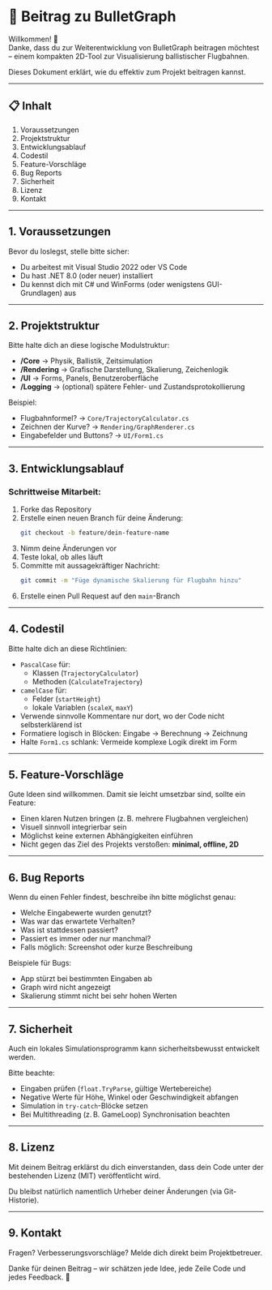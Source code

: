 # 🤝 Beitrag zu BulletGraph

Willkommen! 🎯  
Danke, dass du zur Weiterentwicklung von BulletGraph beitragen möchtest – einem kompakten 2D-Tool zur Visualisierung ballistischer Flugbahnen.

Dieses Dokument erklärt, wie du effektiv zum Projekt beitragen kannst.

---

## 📋 Inhalt

1. Voraussetzungen  
2. Projektstruktur  
3. Entwicklungsablauf  
4. Codestil  
5. Feature-Vorschläge  
6. Bug Reports  
7. Sicherheit  
8. Lizenz  
9. Kontakt

---

## 1. Voraussetzungen

Bevor du loslegst, stelle bitte sicher:

- Du arbeitest mit Visual Studio 2022 oder VS Code
- Du hast .NET 8.0 (oder neuer) installiert
- Du kennst dich mit C# und WinForms (oder wenigstens GUI-Grundlagen) aus

---

## 2. Projektstruktur

Bitte halte dich an diese logische Modulstruktur:

- **/Core** → Physik, Ballistik, Zeitsimulation  
- **/Rendering** → Grafische Darstellung, Skalierung, Zeichenlogik  
- **/UI** → Forms, Panels, Benutzeroberfläche  
- **/Logging** → (optional) spätere Fehler- und Zustandsprotokollierung

Beispiel:

- Flugbahnformel? → `Core/TrajectoryCalculator.cs`
- Zeichnen der Kurve? → `Rendering/GraphRenderer.cs`
- Eingabefelder und Buttons? → `UI/Form1.cs`

---

## 3. Entwicklungsablauf

### Schrittweise Mitarbeit:

1. Forke das Repository
2. Erstelle einen neuen Branch für deine Änderung:
   ```bash
   git checkout -b feature/dein-feature-name
   ```
3. Nimm deine Änderungen vor
4. Teste lokal, ob alles läuft
5. Committe mit aussagekräftiger Nachricht:
   ```bash
   git commit -m "Füge dynamische Skalierung für Flugbahn hinzu"
   ```
6. Erstelle einen Pull Request auf den `main`-Branch

---

## 4. Codestil

Bitte halte dich an diese Richtlinien:

- `PascalCase` für:
  - Klassen (`TrajectoryCalculator`)
  - Methoden (`CalculateTrajectory`)
- `camelCase` für:
  - Felder (`startHeight`)
  - lokale Variablen (`scaleX`, `maxY`)
- Verwende sinnvolle Kommentare nur dort, wo der Code nicht selbsterklärend ist
- Formatiere logisch in Blöcken: Eingabe → Berechnung → Zeichnung
- Halte `Form1.cs` schlank: Vermeide komplexe Logik direkt im Form

---

## 5. Feature-Vorschläge

Gute Ideen sind willkommen. Damit sie leicht umsetzbar sind, sollte ein Feature:

- Einen klaren Nutzen bringen (z. B. mehrere Flugbahnen vergleichen)
- Visuell sinnvoll integrierbar sein
- Möglichst keine externen Abhängigkeiten einführen
- Nicht gegen das Ziel des Projekts verstoßen: **minimal, offline, 2D**

---

## 6. Bug Reports

Wenn du einen Fehler findest, beschreibe ihn bitte möglichst genau:

- Welche Eingabewerte wurden genutzt?
- Was war das erwartete Verhalten?
- Was ist stattdessen passiert?
- Passiert es immer oder nur manchmal?
- Falls möglich: Screenshot oder kurze Beschreibung

Beispiele für Bugs:

- App stürzt bei bestimmten Eingaben ab
- Graph wird nicht angezeigt
- Skalierung stimmt nicht bei sehr hohen Werten

---

## 7. Sicherheit

Auch ein lokales Simulationsprogramm kann sicherheitsbewusst entwickelt werden.

Bitte beachte:

- Eingaben prüfen (`float.TryParse`, gültige Wertebereiche)
- Negative Werte für Höhe, Winkel oder Geschwindigkeit abfangen
- Simulation in `try-catch`-Blöcke setzen
- Bei Multithreading (z. B. GameLoop) Synchronisation beachten

---

## 8. Lizenz

Mit deinem Beitrag erklärst du dich einverstanden, dass dein Code unter der bestehenden Lizenz (MIT) veröffentlicht wird.

Du bleibst natürlich namentlich Urheber deiner Änderungen (via Git-Historie).

---

## 9. Kontakt

Fragen? Verbesserungsvorschläge? Melde dich direkt beim Projektbetreuer.

Danke für deinen Beitrag – wir schätzen jede Idee, jede Zeile Code und jedes Feedback. 🚀
